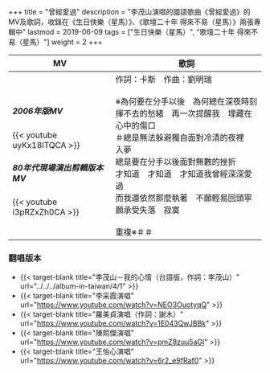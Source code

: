 +++
title = "曾經愛過"
description = "李茂山演唱的國語歌曲《曾經愛過》的MV及歌詞，收錄在《生日快樂（星馬）》、《歌壇二十年 得來不易（星馬）》兩張專輯中"
lastmod = 2019-06-09
tags = ["生日快樂（星馬）",  "歌壇二十年 得來不易（星馬）"]
weight = 2
+++

MV  | 歌詞  
--------------|-------
<h5>2006年版MV</h5>{{< youtube uyKx18lTQCA >}}<br/><h5>80年代現場演出剪輯版本MV</h5>{{< youtube i3pRZxZh0CA >}}|作詞：卡斯　作曲：劉明瑞<br/><br/>※為何要在分手以後　為何總在深夜時刻<br/>揮不去的愁緒　再一次提醒我　埋藏在心中的傷口<br/>＃總是無法躲避獨自面對冷清的夜裡　入夢<br/>總是要在分手以後面對無數的挫折<br/>才知道　才知道　才知道我曾經深深愛過<br/>而我還依然那麼執著　不願輕易回頭寧願承受失落　寂寞<br/><br/>重複※＃＃  

### 翻唱版本

* {{< target-blank title="李茂山－我的心情（台語版，作詞：李茂山）" url="../../../album-in-taiwan/4/1" >}}
* {{< target-blank title="李采霞演唱" url="https://www.youtube.com/watch?v=NEO3OuotyqQ" >}}
* {{< target-blank title="羅美貞演唱（作詞：謝木）" url="https://www.youtube.com/watch?v=1E043QwJBBk" >}}
* {{< target-blank title="陳熙傑演唱" url="https://www.youtube.com/watch?v=pmZ8zuu5aGI" >}}
* {{< target-blank title="王怡心演唱" url="https://www.youtube.com/watch?v=6r2_e9fRaf0" >}}